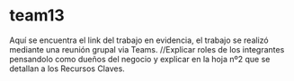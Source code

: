 # team13 
Aquí se encuentra el link del trabajo en evidencia, el trabajo se realizó mediante una reunión grupal via Teams.
//Explicar roles de los integrantes pensandolo como dueños del negocio y explicar en la hoja nº2 que se detallan a los Recursos Claves.
